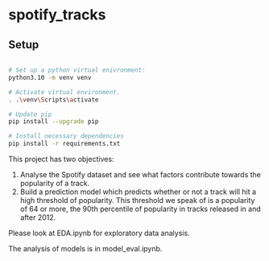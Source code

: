 # spotify_tracks

## Setup

```bash

# Set up a python virtual enivronment:
python3.10 -m venv venv

# Activate virtual environment.
. .\venv\Scripts\activate

# Update pip
pip install --upgrade pip

# Install necessary dependencies
pip install -r requirements.txt
```

This project has two objectives:

1. Analyse the Spotify dataset and see what factors contribute towards the popularity of a track.
2. Build a prediction model which predicts whether or not a track will hit a high threshold of popularity. This threshold we speak of is a popularity of 64 or more, the 90th percentile of popularity in tracks released in and after 2012.

Please look at EDA.ipynb for exploratory data analysis.

The analysis of models is in model_eval.ipynb.
